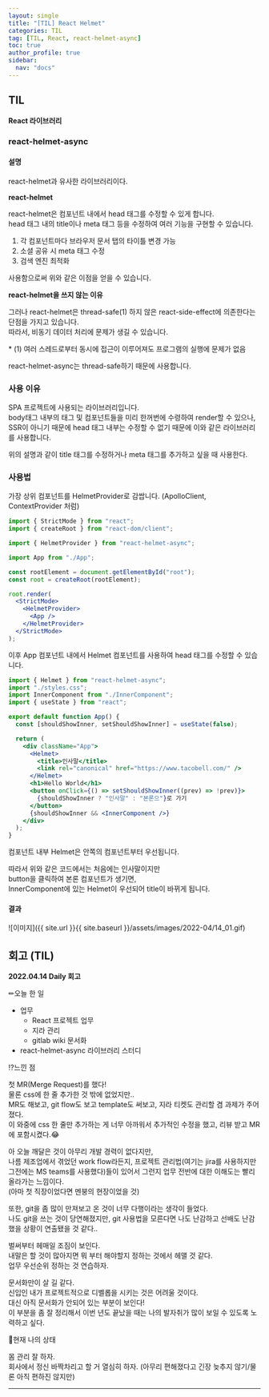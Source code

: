 ```yaml
---
layout: single
title: "[TIL] React Helmet"
categories: TIL
tag: [TIL, React, react-helmet-async]
toc: true
author_profile: true
sidebar:
  nav: "docs"
---
```


## TIL

**React 라이브러리**

### react-helmet-async

#### 설명

react-helmet과 유사한 라이브러리이다.

**react-helmet**

react-helmet은 컴포넌트 내에서 head 태그를 수정할 수 있게 합니다.  
head 태그 내의 title이나 meta 태그 등을 수정하여 여러 기능을 구현할 수 있습니다.

1. 각 컴포넌트마다 브라우저 문서 탭의 타이틀 변경 가능
2. 소셜 공유 시 meta 태그 수정
3. 검색 엔진 최적화

사용함으로써 위와 같은 이점을 얻을 수 있습니다.

**react-helmet을 쓰지 않는 이유**

그러나 react-helmet은 thread-safe(1) 하지 않은 react-side-effect에 의존한다는 단점을 가지고 있습니다.  
따라서, 비동기 데이터 처리에 문제가 생길 수 있습니다.

\* (1) 여러 스레드로부터 동시에 접근이 이루어져도 프로그램의 실행에 문제가 없음

react-helmet-async는 thread-safe하기 때문에 사용합니다.

### 사용 이유

SPA 프로젝트에 사용되는 라이브러리입니다.  
body태그 내부의 태그 및 컴포넌트들을 미리 한꺼번에 수령하여 render할 수 있으나,  
SSR이 아니기 때문에 head 태그 내부는 수정할 수 없기 때문에 이와 같은 라이브러리를 사용합니다.

위의 설명과 같이 title 태그를 수정하거나 meta 태그를 추가하고 싶을 때 사용한다.

### 사용법

가장 상위 컴포넌트를 HelmetProvider로 감쌉니다. (ApolloClient, ContextProvider 처럼)

```jsx
import { StrictMode } from "react";
import { createRoot } from "react-dom/client";

import { HelmetProvider } from "react-helmet-async";

import App from "./App";

const rootElement = document.getElementById("root");
const root = createRoot(rootElement);

root.render(
  <StrictMode>
    <HelmetProvider>
      <App />
    </HelmetProvider>
  </StrictMode>
);
```

이후 App 컴포넌트 내에서 Helmet 컴포넌트를 사용하여 head 태그를 수정할 수 있습니다.

```jsx
import { Helmet } from "react-helmet-async";
import "./styles.css";
import InnerComponent from "./InnerComponent";
import { useState } from "react";

export default function App() {
  const [shouldShowInner, setShouldShowInner] = useState(false);

  return (
    <div className="App">
      <Helmet>
        <title>인사말</title>
        <link rel="canonical" href="https://www.tacobell.com/" />
      </Helmet>
      <h1>Hello World</h1>
      <button onClick={() => setShouldShowInner((prev) => !prev)}>
        {shouldShowInner ? "인사말" : "본론으"}로 가기
      </button>
      {shouldShowInner && <InnerComponent />}
    </div>
  );
}
```

컴포넌트 내부 Helmet은 안쪽의 컴포넌트부터 우선됩니다.

따라서 위와 같은 코드에서는 처음에는 인사말이지만  
button을 클릭하여 본론 컴포넌트가 생기면,  
InnerComponent에 있는 Helmet이 우선되어 title이 바뀌게 됩니다.

#### 결과

![이미지]({{ site.url }}{{ site.baseurl }}/assets/images/2022-04/14_01.gif)

## 회고 (TIL)

**2022.04.14 Daily 회고**

✏오늘 한 일

- 업무
  - React 프로젝트 업무
  - 지라 관리
  - gitlab wiki 문서화
- react-helmet-async 라이브러리 스터디

⁉느낀 점

첫 MR(Merge Request)를 했다!  
물론 css에 한 줄 추가한 것 밖에 없었지만..  
MR도 해보고, git flow도 보고 template도 써보고, 지라 티켓도 관리할 겸 과제가 주어졌다.  
이 와중에 css 한 줄만 추가하는 게 너무 아까워서 추가적인 수정을 했고, 리뷰 받고 MR에 포함시켰다.😂

아 오늘 깨달은 것이 아무리 개발 경력이 없다지만,  
나름 제조업에서 겪었던 work flow라든지, 프로젝트 관리법(여기는 jira를 사용하지만 그전에는 MS teams를 사용했다)들이 있어서 그런지 업무 전반에 대한 이해도는 빨리 올라가는 느낌이다.  
(아마 첫 직장이었다면 멘붕의 현장이었을 것)

또한, git을 좀 많이 만져보고 온 것이 너무 다행이라는 생각이 들었다.  
나도 git을 쓰는 것이 당연해졌지만, git 사용법을 모른다면 나도 난감하고 선배도 난감했을 상황이 연출됐을 것 같다..

벌써부터 헤매일 조짐이 보인다.  
내말은 할 것이 많아지면 뭐 부터 해야할지 정하는 것에서 헤맬 것 같다.  
업무 우선순위 정하는 것 연습하자.

문서화만이 살 길 같다.  
신입인 내가 프로젝트적으로 디벨롭을 시키는 것은 어려울 것이다.  
대신 아직 문서화가 안되어 있는 부분이 보인다!  
이 부분을 좀 잘 정리해서 이번 년도 끝났을 때는 나의 발자취가 많이 보일 수 있도록 노력하고 싶다.

🎃현재 나의 상태

몸 관리 잘 하자.  
회사에서 정신 바짝차리고 할 거 열심히 하자. (아무리 편해졌다고 긴장 늦추지 않기/물론 아직 편하진 않지만)

<hr>
